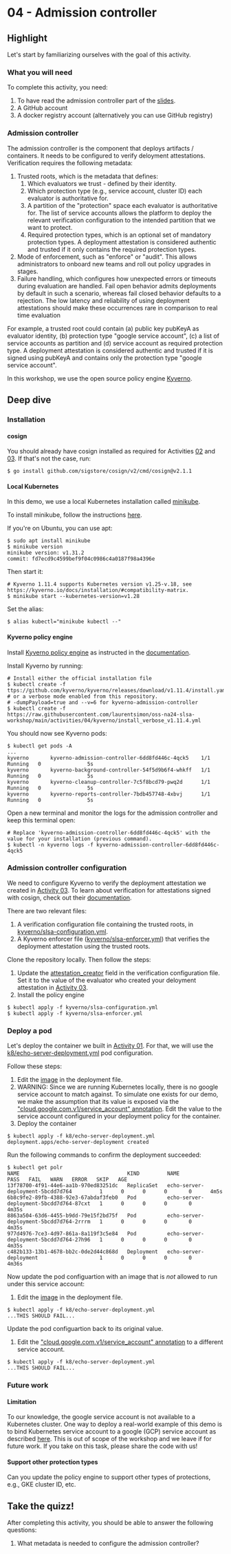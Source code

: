 # 04 - Admission controller

## Highlight

Let's start by familiarizing ourselves with the goal of this activity.

### What you will need

To complete this activity, you need:

1. To have read the admission controller part of the [slides](https://docs.google.com/presentation/d/1w3AWWdXQ8ePoT50R6Ujs-Ji_aXGBa1HmxHBcQIGgH2Q).
1. A GitHub account
1. A docker registry account (alternatively you can use GitHub registry)

### Admission controller

The admission controller is the component that deploys artifacts / containers. It needs to be configured to verify deloyment attestations. Verification requires the following metadata:

1. Trusted roots, which is the metadata that defines:
    1. Which evaluators we trust - defined by their identity.
    1. Which protection type (e.g., service account, cluster ID) each evaluator is authoritative for.
    1. A partition of the "protection" space each evaluator is authoritative for. The list of service accounts allows the platform to deploy the relevant verification configuration to the intended partition that we want to protect.
    1. Required protection types, which is an optional set of mandatory protection types. A deployment attestation is considered authentic and trusted if it only contains the required protection types. 
1. Mode of enforcement, such as "enforce" or "audit". This allows administrators to onboard new teams and roll out policy upgrades in stages.
1. Failure handling, which configures how unexpected errors or timeouts during evaluation are handled. Fail open behavior admits deployments by default in such a scenario, whereas fail closed behavior defaults to a rejection. The low latency and reliability of using deployment attestations should make these occurrences rare in comparison to real time evaluation

For example, a trusted root could contain (a) public key pubKeyA as evaluator identity, (b) protection type "google service account", (c) a list of service accounts as partition and (d) service account as required protection type.  A deployment attestation is considered authentic and trusted if it is signed using pubKeyA and contains only the protection type "google service account".

In this workshop, we use the open source policy engine [Kyverno](https://kyverno.io/).

## Deep dive

### Installation

#### cosign

You should already have cosign installed as required for Activities [02](https://github.com/laurentsimon/oss-na24-slsa-workshop/tree/main/activities/02) and [03](https://github.com/laurentsimon/oss-na24-slsa-workshop/tree/main/activities/03). If that's not the case, run:

```shell
$ go install github.com/sigstore/cosign/v2/cmd/cosign@v2.1.1
```

#### Local Kubernetes

In this demo, we use a local Kubernetes installation called [minikube](https://minikube.sigs.k8s.io/docs/start/).

To install minikube, follow the instructions [here](https://minikube.sigs.k8s.io/docs/start/).

If you're on Ubuntu, you can use apt:

```shell
$ sudo apt install minikube
$ minikube version
minikube version: v1.31.2
commit: fd7ecd9c4599bef9f04c0986c4a0187f98a4396e
```

Then start it:

```shell
# Kyverno 1.11.4 supports Kubernetes version v1.25-v.18, see https://kyverno.io/docs/installation/#compatibility-matrix.
$ minikube start --kubernetes-version=v1.28
```

Set the alias:

```shell
$ alias kubectl="minikube kubectl --"
```

#### Kyverno policy engine

Install [Kyverno policy engine](https://kyverno.io) as instructed in the [documentation](https://kyverno.io/docs/installation/).

Install Kyverno by running:

```shell
# Install either the official installation file
$ kubectl create -f ttps://github.com/kyverno/kyverno/releases/download/v1.11.4/install.yaml
# or a verbose mode enabled from this repository.
# -dumpPayload=true and --v=6 for kyverno-admission-controller 
$ kubectl create -f https://raw.githubusercontent.com/laurentsimon/oss-na24-slsa-workshop/main/activities/04/kyverno/install_verbose_v1.11.4.yml
```

You should now see Kyverno pods:

```shell
$ kubectl get pods -A
...
kyverno       kyverno-admission-controller-6dd8fd446c-4qck5    1/1     Running   0               5s
kyverno       kyverno-background-controller-54f5d9b6f4-whkff   1/1     Running   0               5s
kyverno       kyverno-cleanup-controller-7c5f8bcd79-pwq2d      1/1     Running   0               5s
kyverno       kyverno-reports-controller-7bdb457748-4xbvj      1/1     Running   0               5s
```

Open a new terminal and monitor the logs for the admission controller and keep this terminal open:

```shell
# Replace 'kyverno-admission-controller-6dd8fd446c-4qck5' with the value for your installation (previous command).
$ kubectl -n kyverno logs -f kyverno-admission-controller-6dd8fd446c-4qck5
```

### Admission controller configuration

We need to configure Kyverno to verify the deployment attestation we created in [Activity 03](https://github.com/laurentsimon/oss-na24-slsa-workshop/blob/main/activities/03/readme.md).
To learn about verification for attestations signed with cosign, check out their [documentation](https://kyverno.io/docs/writing-policies/verify-images/sigstore/#keyless-signing-and-verification).

There are two relevant files:

1. A verification configuration file containing the trusted roots, in [kyverno/slsa-configuration.yml](https://github.com/laurentsimon/oss-na24-slsa-workshop-project1/blob/main/kyverno/slsa-configuration.yml).
1. A Kyverno enforcer file ([kyverno/slsa-enforcer.yml](https://github.com/laurentsimon/oss-na24-slsa-workshop-project1/blob/main/kyverno/slsa-enforcer.yml)) that verifies the deployment attestation using the trusted roots.

Clone the repository locally. Then follow the steps:

1. Update the [attestation_creator](https://github.com/laurentsimon/oss-na24-slsa-workshop-project1/blob/main/kyverno/slsa-configuration.yml#L16) field in the verification configuration file. Set it to the value of the evaluator who created your deloyment attestation in [Activity 03](https://github.com/laurentsimon/oss-na24-slsa-workshop/blob/main/activities/03/readme.md).
1. Install the policy engine

```shell
$ kubectl apply -f kyverno/slsa-configuration.yml
$ kubectl apply -f kyverno/slsa-enforcer.yml
```

### Deploy a pod

Let's deploy the container we built in [Activity 01](https://github.com/laurentsimon/oss-na24-slsa-workshop/blob/main/activities/01/readme.md). For that, we will use the [k8/echo-server-deployment.yml](https://github.com/laurentsimon/oss-na24-slsa-workshop-project1/blob/main/k8/echo-server-deployment.yml) pod configuration.


Follow these steps:

1. Edit the [image](https://github.com/laurentsimon/oss-na24-slsa-workshop-project1/blob/main/k8/echo-server-deployment.yml#L23) in the deployment file.
1. WARNING: Since we are running Kubernetes locally, there is no google service account to match against. To simulate one exists for our demo, we make the assumption that its value is exposed via the ["cloud.google.com.v1/service_account" annotation](https://github.com/laurentsimon/oss-na24-slsa-workshop-project1/blob/main/k8/echo-server-deployment.yml#L18). Edit the value to the service account configured in your deployment policy for the container.
1. Deploy the container

```shell
$ kubectl apply -f k8/echo-server-deployment.yml
deployment.apps/echo-server-deployment created
```

Run the following commands to confirm the deployment succeeded:

```shell
$ kubectl get polr
NAME                                   KIND         NAME                                      PASS   FAIL   WARN   ERROR   SKIP   AGE
13f78700-4f91-44e6-aa1b-970ed83251dc   ReplicaSet   echo-server-deployment-5bcdd7d764         1      0      0      0       0      4m5s
6b8c9fe2-89fb-4388-92e3-67abdaf3feb0   Pod          echo-server-deployment-5bcdd7d764-87cxt   1      0      0      0       0      4m35s
8863a504-63d6-4455-b9dd-79e15f2bd75f   Pod          echo-server-deployment-5bcdd7d764-2rrrm   1      0      0      0       0      4m35s
977d4976-7ce3-4d97-861a-8a119f3c5e84   Pod          echo-server-deployment-5bcdd7d764-27h96   1      0      0      0       0      4m35s
c482b133-13b1-4678-bb2c-0de2d44c868d   Deployment   echo-server-deployment                    1      0      0      0       0      4m36s
```

Now update the pod configuartion with an image that is _not_ allowed to run under this service account:

1. Edit the [image](https://github.com/laurentsimon/oss-na24-slsa-workshop-project1/blob/main/k8/echo-server-deployment.yml#L23) in the deployment file. 

```shell
$ kubectl apply -f k8/echo-server-deployment.yml
...THIS SHOULD FAIL...
```

Update the pod configuartion back to its original value.

1. Edit the ["cloud.google.com.v1/service_account" annotation](https://github.com/laurentsimon/oss-na24-slsa-workshop-project1/blob/main/k8/echo-server-deployment.yml#L18) to a different service account.

```shell
$ kubectl apply -f k8/echo-server-deployment.yml
...THIS SHOULD FAIL...
```

### Future work

#### Limitation

To our knowledge, the google service account is not available to a Kubernetes cluster. One way to deploy a real-world example
of this demo is to bind Kubernetes service account to a google (GCP) service account as described [here](https://github.com/GoogleCloudPlatform/community/blob/master/archived/restrict-workload-identity-with-kyverno/index.md). This is out of scope of the workshop and we leave if for future work. If you take on this task, please share the code with us!

#### Support other protection types

Can you update the policy engine to support other types of protections, e.g., GKE cluster ID, etc. 

## Take the quizz!

After completing this activity, you should be able to answer the following questions:

1. What metadata is needed to configure the admission controller?
